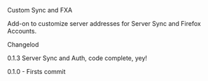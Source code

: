 Custom Sync and FXA

Add-on to customize server addresses for Server Sync and Firefox Accounts.

Changelod

0.1.3 Server Sync and Auth, code complete, yey!

0.1.0 - Firsts commit